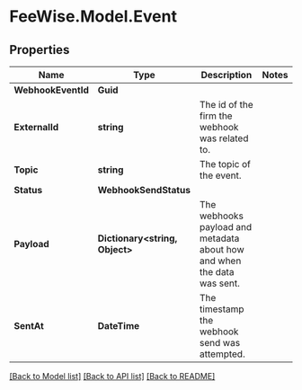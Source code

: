 # FeeWise.Model.Event

## Properties

Name | Type | Description | Notes
------------ | ------------- | ------------- | -------------
**WebhookEventId** | **Guid** |  | 
**ExternalId** | **string** | The id of the firm the webhook was related to. | 
**Topic** | **string** | The topic of the event. | 
**Status** | **WebhookSendStatus** |  | 
**Payload** | **Dictionary&lt;string, Object&gt;** | The webhooks payload and metadata about how and when the data was sent. | 
**SentAt** | **DateTime** | The timestamp the webhook send was attempted. | 

[[Back to Model list]](../README.md#documentation-for-models) [[Back to API list]](../README.md#documentation-for-api-endpoints) [[Back to README]](../README.md)

